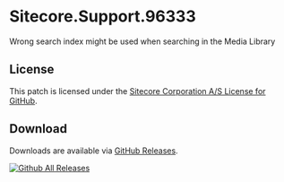 # Sitecore.Support.96333
Wrong search index might be used when searching in the Media Library

## License  
This patch is licensed under the [Sitecore Corporation A/S License for GitHub](https://github.com/sitecoresupport/Sitecore.Support.96333/blob/master/LICENSE).  

## Download  
Downloads are available via [GitHub Releases](https://github.com/sitecoresupport/Sitecore.Support.96333/releases).  

[![Github All Releases](https://img.shields.io/github/downloads/SitecoreSupport/Sitecore.Support.96333/total.svg)](https://github.com/SitecoreSupport/Sitecore.Support.96333/releases)
